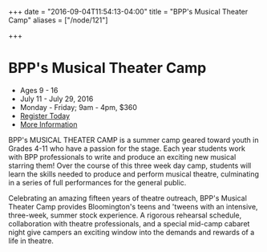 +++
date = "2016-09-04T11:54:13-04:00"
title = "BPP's Musical Theater Camp"
aliases = ["/node/121"]

+++

# BPP's Musical Theater Camp

* Ages 9 - 16
* July 11 - July 29, 2016
* Monday - Friday; 9am - 4pm, $360
* [Register Today](2016_IvyTech_YouthSummerCamps_Registration_earlyBPP.pdf)
* [More Information](mailto:bppwrite@newplays.org)

BPP's MUSICAL THEATER CAMP is a summer camp geared toward youth in Grades 4-11 who have a passion for the stage. Each year students work with BPP professionals to write and produce an exciting new musical starring them! Over the course of this three week day camp, students will learn the skills needed to produce and perform musical theatre, culminating in a series of full performances for the general public.

Celebrating an amazing fifteen years of theatre outreach, BPP's Musical Theater Camp provides Bloomington's teens and 'tweens with an intensive, three-week, summer stock experience. A rigorous rehearsal schedule, collaboration with theatre professionals, and a special mid-camp cabaret night give campers an exciting window into the demands and rewards of a life in theatre.
